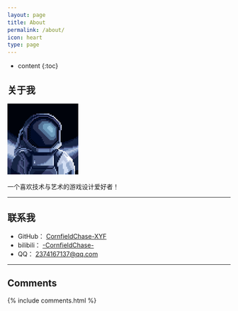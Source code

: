 ```yaml
---
layout: page
title: About
permalink: /about/
icon: heart
type: page
---
```


* content
{:toc}
## 关于我

<img src="../picture/4about.assets/%E5%A4%B4%E5%83%8F.png" alt="头像" style="zoom:25%;" />

一个喜欢技术与艺术的游戏设计爱好者！



---



## 联系我

* GitHub： [CornfieldChase-XYF](https://github.com/CornfieldChase-XYF)
* bilibili： [-CornfieldChase-](https://space.bilibili.com/1155332608?spm_id_from=333.1007.0.0)
* QQ： 2374167137@qq.com



---



## Comments

{% include comments.html %}
